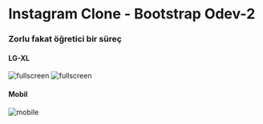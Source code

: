 # Instagram Clone - Bootstrap Odev-2
### Zorlu fakat öğretici bir süreç
#### LG-XL
![](https://r.resimlink.com/NKYR5ep9Ci.jpg "fullscreen")
![](https://r.resimlink.com/R9KqsV_pfSnz.jpg "fullscreen")


#### Mobil
![](https://r.resimlink.com/AIKkDN.jpg "mobile")